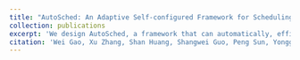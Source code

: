 ```yaml
---
title: "AutoSched: An Adaptive Self-configured Framework for Scheduling Deep Learning Training Workloads"
collection: publications 
excerpt: 'We design AutoSched, a framework that can automatically, efficiently, and dynamically adjust the configuration parameters of DLT schedulers.'
citation: 'Wei Gao, Xu Zhang, Shan Huang, Shangwei Guo, Peng Sun, Yonggang Wen, Tianwei Zhang; ACM International Conference on Supercomputing (ICS) 2024.'
---
```

